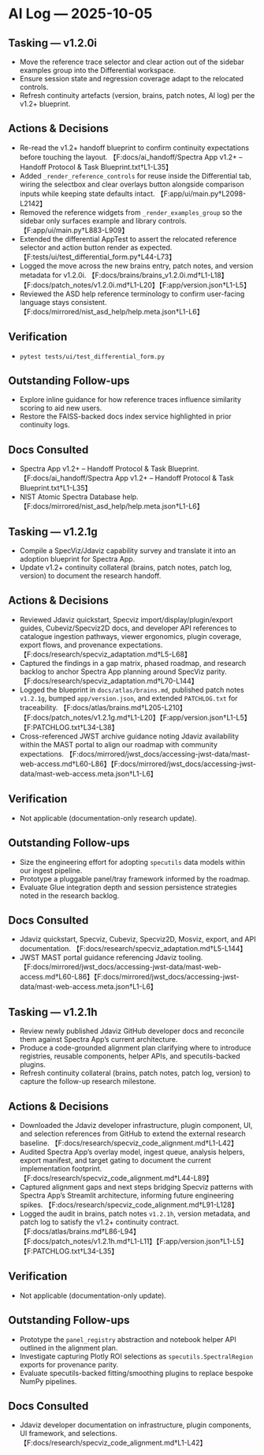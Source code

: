 # AI Log — 2025-10-05

## Tasking — v1.2.0i
- Move the reference trace selector and clear action out of the sidebar examples group into the Differential workspace.
- Ensure session state and regression coverage adapt to the relocated controls.
- Refresh continuity artefacts (version, brains, patch notes, AI log) per the v1.2+ blueprint.

## Actions & Decisions
- Re-read the v1.2+ handoff blueprint to confirm continuity expectations before touching the layout. 【F:docs/ai_handoff/Spectra App v1.2+ – Handoff Protocol & Task Blueprint.txt†L1-L35】
- Added `_render_reference_controls` for reuse inside the Differential tab, wiring the selectbox and clear overlays button alongside comparison inputs while keeping state defaults intact. 【F:app/ui/main.py†L2098-L2142】
- Removed the reference widgets from `_render_examples_group` so the sidebar only surfaces example and library controls. 【F:app/ui/main.py†L883-L909】
- Extended the differential AppTest to assert the relocated reference selector and action button render as expected. 【F:tests/ui/test_differential_form.py†L44-L73】
- Logged the move across the new brains entry, patch notes, and version metadata for v1.2.0i. 【F:docs/brains/brains_v1.2.0i.md†L1-L18】【F:docs/patch_notes/v1.2.0i.md†L1-L20】【F:app/version.json†L1-L5】
- Reviewed the ASD help reference terminology to confirm user-facing language stays consistent. 【F:docs/mirrored/nist_asd_help/help.meta.json†L1-L6】

## Verification
- `pytest tests/ui/test_differential_form.py`

## Outstanding Follow-ups
- Explore inline guidance for how reference traces influence similarity scoring to aid new users.
- Restore the FAISS-backed docs index service highlighted in prior continuity logs.

## Docs Consulted
- Spectra App v1.2+ – Handoff Protocol & Task Blueprint. 【F:docs/ai_handoff/Spectra App v1.2+ – Handoff Protocol & Task Blueprint.txt†L1-L35】
- NIST Atomic Spectra Database help. 【F:docs/mirrored/nist_asd_help/help.meta.json†L1-L6】

## Tasking — v1.2.1g
- Compile a SpecViz/Jdaviz capability survey and translate it into an adoption blueprint for Spectra App.
- Update v1.2+ continuity collateral (brains, patch notes, patch log, version) to document the research handoff.

## Actions & Decisions
- Reviewed Jdaviz quickstart, Specviz import/display/plugin/export guides, Cubeviz/Specviz2D docs, and developer API references to catalogue ingestion pathways, viewer ergonomics, plugin coverage, export flows, and provenance expectations. 【F:docs/research/specviz_adaptation.md†L5-L68】
- Captured the findings in a gap matrix, phased roadmap, and research backlog to anchor Spectra App planning around SpecViz parity. 【F:docs/research/specviz_adaptation.md†L70-L144】
- Logged the blueprint in `docs/atlas/brains.md`, published patch notes `v1.2.1g`, bumped `app/version.json`, and extended `PATCHLOG.txt` for traceability. 【F:docs/atlas/brains.md†L205-L210】【F:docs/patch_notes/v1.2.1g.md†L1-L20】【F:app/version.json†L1-L5】【F:PATCHLOG.txt†L34-L38】
- Cross-referenced JWST archive guidance noting Jdaviz availability within the MAST portal to align our roadmap with community expectations. 【F:docs/mirrored/jwst_docs/accessing-jwst-data/mast-web-access.md†L60-L86】【F:docs/mirrored/jwst_docs/accessing-jwst-data/mast-web-access.meta.json†L1-L6】

## Verification
- Not applicable (documentation-only research update).

## Outstanding Follow-ups
- Size the engineering effort for adopting `specutils` data models within our ingest pipeline.
- Prototype a pluggable panel/tray framework informed by the roadmap.
- Evaluate Glue integration depth and session persistence strategies noted in the research backlog.

## Docs Consulted
- Jdaviz quickstart, Specviz, Cubeviz, Specviz2D, Mosviz, export, and API documentation. 【F:docs/research/specviz_adaptation.md†L5-L144】
- JWST MAST portal guidance referencing Jdaviz tooling. 【F:docs/mirrored/jwst_docs/accessing-jwst-data/mast-web-access.md†L60-L86】【F:docs/mirrored/jwst_docs/accessing-jwst-data/mast-web-access.meta.json†L1-L6】

## Tasking — v1.2.1h
- Review newly published Jdaviz GitHub developer docs and reconcile them against Spectra App’s current architecture.
- Produce a code-grounded alignment plan clarifying where to introduce registries, reusable components, helper APIs, and specutils-backed plugins.
- Refresh continuity collateral (brains, patch notes, patch log, version) to capture the follow-up research milestone.

## Actions & Decisions
- Downloaded the Jdaviz developer infrastructure, plugin component, UI, and selection references from GitHub to extend the external research baseline. 【F:docs/research/specviz_code_alignment.md†L1-L42】
- Audited Spectra App’s overlay model, ingest queue, analysis helpers, export manifest, and target gating to document the current implementation footprint. 【F:docs/research/specviz_code_alignment.md†L44-L89】
- Captured alignment gaps and next steps bridging Specviz patterns with Spectra App’s Streamlit architecture, informing future engineering spikes. 【F:docs/research/specviz_code_alignment.md†L91-L128】
- Logged the audit in brains, patch notes `v1.2.1h`, version metadata, and patch log to satisfy the v1.2+ continuity contract. 【F:docs/atlas/brains.md†L86-L94】【F:docs/patch_notes/v1.2.1h.md†L1-L11】【F:app/version.json†L1-L5】【F:PATCHLOG.txt†L34-L35】

## Verification
- Not applicable (documentation-only update).

## Outstanding Follow-ups
- Prototype the `panel_registry` abstraction and notebook helper API outlined in the alignment plan.
- Investigate capturing Plotly ROI selections as `specutils.SpectralRegion` exports for provenance parity.
- Evaluate specutils-backed fitting/smoothing plugins to replace bespoke NumPy pipelines.

## Docs Consulted
- Jdaviz developer documentation on infrastructure, plugin components, UI framework, and selections. 【F:docs/research/specviz_code_alignment.md†L1-L42】
